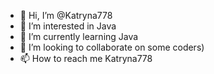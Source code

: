 - 👋 Hi, I’m @Katryna778
- 👀 I’m interested in Java
- 🌱 I’m currently learning Java
- 💞️ I’m looking to collaborate on some coders)
- 📫 How to reach me Katryna778

<!---
Katryna778/Katryna778 is a ✨ special ✨ repository because its `README.md` (this file) appears on your GitHub profile.
You can click the Preview link to take a look at your changes.
--->
